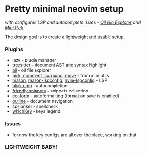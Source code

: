 # Pretty minimal neovim setup

_with configured LSP and autocomplete. Uses - [Oil File Explorer](https://github.com/stevearc/oil.nvim) and [Mini.Pick](https://github.com/echasnovski/mini.pick)_

The design goal is to create a lightweight and usable setup.

### Plugins

- [lazy](https://github.com/folke/lazy.nvim) - plugin manager  
- [treesitter](https://github.com/nvim-treesitter/nvim-treesitter) - document AST and syntax highlight  
- [oil](https://github.com/stevearc/oil.nvim) - oil file explorer  
- [pick, comment, surround, move](https://github.com/echasnovski/mini.nvim) - from mini utils  
- [mason](https://github.com/mason-org/mason.nvim), [mason-lspconfig](https://github.com/mason-org/mason-lspconfig.nvim), [nvim-lspconfig](https://github.com/neovim/nvim-lspconfig) - LSP  
- [blink.cmp](https://github.com/saghen/blink.cmp) - autocompletion  
- [friendly snippets](https://github.com/rafamadriz/friendly-snippets) - snippets collection  
- [conform](https://github.com/stevearc/conform.nvim) - autoformatting (format on save is enabled)  
- [outline](https://github.com/hedyhli/outline.nvim) - document navigation  
- [spelunker](https://github.com/kamykn/spelunker.vim) - spellcheck  
- [whichKey](https://github.com/folke/which-key.nvim) - keys legend

### Issues
- for now the key configs are all over the place, working on that

### LIGHTWEIGHT BABY!
